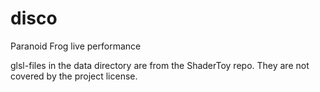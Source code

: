 # disco

Paranoid Frog live performance

glsl-files in the data directory are from the ShaderToy repo. They are not covered by the project license.